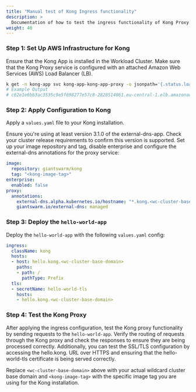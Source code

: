 ```yaml
---
title: "Manual test of Kong Ingress functionality"
description: >
  Documentation of how to test the ingress functionality of Kong Proxy.
weight: 40
---
```



### Step 1: Set Up AWS Infrastructure for Kong
Ensure that the Kong App is installed in the Workload Cluster.
Make sure that the Kong Proxy service is configured with an attached Amazon Web Services (AWS) Load Balancer (LB).
```bash
k get -n kong-app svc kong-app-kong-app-proxy -o jsonpath='{.status.loadBalancer.ingress[].hostname}'
# Example Output
# c62e1e6bb3ac3535c9e5f698277e57c8-2828514061.eu-central-1.elb.amazonaws.com
```

### Step 2: Apply Configuration to Kong
Apply a `values.yaml` file to your Kong installation.

Ensure you're using at least version 3.1.0 of the external-dns-app. Check your cluster release requirements to confirm this version is supported.
Set up your image repository and tag, disable enterprise and configure the external-dns annotations for the proxy service:
```yaml
image:
  repository: giantswarm/kong
  tag: "<kong-image-tag>"
enterprise:
  enabled: false
proxy:
  annotations:
    external-dns.alpha.kubernetes.io/hostname: "*.kong.<wc-cluster-base-domain>"
    giantswarm.io/external-dns: managed
```
### Step 3: Deploy the `hello-world-app`
Deploy the `hello-world-app` with the following `values.yaml` config:
```yaml
ingress:
  className: kong
  hosts:
  - host: hello.kong.<wc-cluster-base-domain>
    paths:
    - path: /
      pathType: Prefix
  tls:
  - secretName: hello-world-tls
    hosts:
    - hello.kong.<wc-cluster-base-domain>
```
### Step 4: Test the Kong Proxy
After applying the ingress configuration, test the Kong proxy functionality by sending requests to the `hello-world-app`.
Verify the routing of requests through the Kong proxy and check the responses to ensure they are being processed correctly.
Additionally, you can test the SSL/TLS configuration by accessing the hello.kong. URL over HTTPS and ensuring that the hello-world-tls certificate is being served correctly.

Replace `<wc-cluster-base-domain>` above with your actual wildcard cluster base domain and `<kong-image-tag>` with the specific image tag you are using for the Kong installation.
